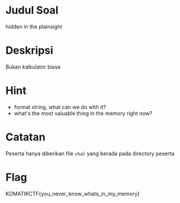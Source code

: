 # Judul Soal
hidden in the plainsight

# Deskripsi
Bukan kalkulator biasa

# Hint
- format string, what can we do with it?
- what's the most valuable thing in the memory right now?

# Catatan
Peserta hanya diberikan file `chal` yang berada pada directory peserta

# Flag
KOMATIKCTF{you_never_know_whats_in_my_memory}
